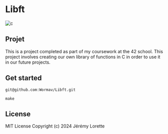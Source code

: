 # Libft

![c](https://img.shields.io/badge/language-C-white)

## Projet

This is a project completed as part of my coursework at the 42 school.
This project involves creating our own library of functions in C in order to use it in our future projects.

## Get started

```shell
git@github.com:Wormav/Libft.git
```

```shell
make
```

## License

MIT License
Copyright (c) 2024 Jérémy Lorette
